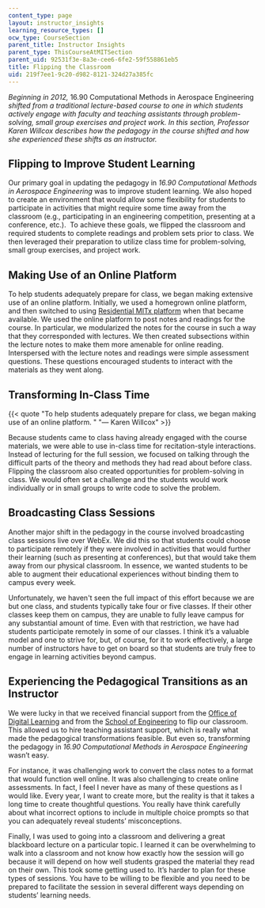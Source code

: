 ```yaml
---
content_type: page
layout: instructor_insights
learning_resource_types: []
ocw_type: CourseSection
parent_title: Instructor Insights
parent_type: ThisCourseAtMITSection
parent_uid: 92531f3e-8a3e-cee6-6fe2-59f558861eb5
title: Flipping the Classroom
uid: 219f7ee1-9c20-d982-8121-324d27a385fc
---
```


_Beginning in 2012,_ 16.90 Computational Methods in Aerospace Engineering _shifted from a traditional lecture-based course to one in which students actively engage with faculty and teaching assistants through problem-solving, small group exercises and project work. In this section, Professor Karen Willcox describes how the pedagogy in the course shifted and how she experienced these shifts as an instructor._

Flipping to Improve Student Learning
------------------------------------

Our primary goal in updating the pedagogy in _16.90 Computational Methods in Aerospace Engineering_ was to improve student learning. We also hoped to create an environment that would allow some flexibility for students to participate in activities that might require some time away from the classroom (e.g., participating in an engineering competition, presenting at a conference, etc.).  To achieve these goals, we flipped the classroom and required students to complete readings and problem sets prior to class. We then leveraged their preparation to utilize class time for problem-solving, small group exercises, and project work.

Making Use of an Online Platform
--------------------------------

To help students adequately prepare for class, we began making extensive use of an online platform. Initially, we used a homegrown online platform, and then switched to using [Residential MITx platform](https://openlearning.mit.edu/mit-faculty/enhance-your-teaching-mit) when that became available. We used the online platform to post notes and readings for the course. In particular, we modularized the notes for the course in such a way that they corresponded with lectures. We then created subsections within the lecture notes to make them more amenable for online reading. Interspersed with the lecture notes and readings were simple assessment questions. These questions encouraged students to interact with the materials as they went along.

Transforming In-Class Time
--------------------------

{{< quote "To help students adequately prepare for class, we began making use of an online platform. " "— Karen Willcox" >}}

Because students came to class having already engaged with the course materials, we were able to use in-class time for recitation-style interactions. Instead of lecturing for the full session, we focused on talking through the difficult parts of the theory and methods they had read about before class. Flipping the classroom also created opportunities for problem-solving in class. We would often set a challenge and the students would work individually or in small groups to write code to solve the problem.

Broadcasting Class Sessions
---------------------------

Another major shift in the pedagogy in the course involved broadcasting class sessions live over WebEx. We did this so that students could choose to participate remotely if they were involved in activities that would further their learning (such as presenting at conferences), but that would take them away from our physical classroom. In essence, we wanted students to be able to augment their educational experiences without binding them to campus every week.

Unfortunately, we haven't seen the full impact of this effort because we are but one class, and students typically take four or five classes. If their other classes keep them on campus, they are unable to fully leave campus for any substantial amount of time. Even with that restriction, we have had students participate remotely in some of our classes. I think it’s a valuable model and one to strive for, but, of course, for it to work effectively, a large number of instructors have to get on board so that students are truly free to engage in learning activities beyond campus.

Experiencing the Pedagogical Transitions as an Instructor
---------------------------------------------------------

We were lucky in that we received financial support from the [Office of Digital Learning](http://odl.mit.edu) and from the [School of Engineering](http://engineering.mit.edu) to flip our classroom. This allowed us to hire teaching assistant support, which is really what made the pedagogical transformations feasible. But even so, transforming the pedagogy in _16.90 Computational Methods in Aerospace Engineering_ wasn’t easy.

For instance, it was challenging work to convert the class notes to a format that would function well online. It was also challenging to create online assessments. In fact, I feel I never have as many of these questions as I would like. Every year, I want to create more, but the reality is that it takes a long time to create thoughtful questions. You really have think carefully about what incorrect options to include in multiple choice prompts so that you can adequately reveal students’ misconceptions.

Finally, I was used to going into a classroom and delivering a great blackboard lecture on a particular topic. I learned it can be overwhelming to walk into a classroom and not know how exactly how the session will go because it will depend on how well students grasped the material they read on their own. This took some getting used to. It’s harder to plan for these types of sessions. You have to be willing to be flexible and you need to be prepared to facilitate the session in several different ways depending on students’ learning needs.